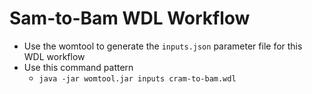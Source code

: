 # Sam-to-Bam WDL Workflow

- Use the womtool to generate the `inputs.json` parameter file for this WDL workflow
- Use this command pattern
  - `java -jar womtool.jar inputs cram-to-bam.wdl`


